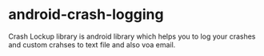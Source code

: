 # android-crash-logging
Crash Lockup library is android library which helps you to log your crashes and custom crahses to text file and also voa email.
